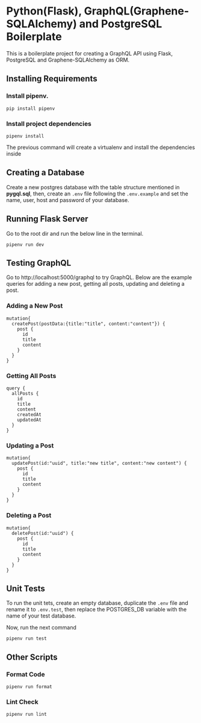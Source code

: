 # Python(Flask), GraphQL(Graphene-SQLAlchemy) and PostgreSQL Boilerplate
This is a boilerplate project for creating a GraphQL API using Flask, PostgreSQL and Graphene-SQLAlchemy as ORM.

## Installing Requirements
### Install pipenv.
```
pip install pipenv
```

### Install project dependencies
```
pipenv install
```
The previous command will create a virtualenv and install the dependencies inside

## Creating a Database
Create a new postgres database with the table structure mentioned in **pygql.sql**, then, create an `.env` file following the `.env.example`  and set the name, user, host and password of your database.


## Running Flask Server
Go to the root dir and run the below line in the terminal.
```
pipenv run dev
```

## Testing GraphQL
Go to http://localhost:5000/graphql to try GraphQL. Below are the example queries for adding a new post, getting all posts, updating and deleting a post.
### Adding a New Post
```
mutation{
  createPost(postData:{title:"title", content:"content"}) {
    post {
      id
      title
      content
    }
  }
}
```
### Getting All Posts 
```
query {
  allPosts {
    id
    title
    content
    createdAt
    updatedAt
  }
}
```

### Updating a Post
```
mutation{
  updatePost(id:"uuid", title:"new title", content:"new content") {
    post {
      id
      title
      content
    }
  }
}
```

### Deleting a Post
```
mutation{
  deletePost(id:"uuid") {
    post {
      id
      title
      content
    }
  }
}
```

## Unit Tests
To run the unit tets, create an empty database, duplicate the `.env` file and rename it to `.env.test`, then replace the POSTGRES_DB variable with the name of your test database.

Now, run the next command
```
pipenv run test
```

## Other Scripts
### Format Code
```
pipenv run format
```

### Lint Check
```
pipenv run lint
```